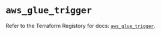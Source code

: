 # `aws_glue_trigger`

Refer to the Terraform Registory for docs: [`aws_glue_trigger`](https://registry.terraform.io/providers/hashicorp/aws/4.64.0/docs/resources/glue_trigger).

